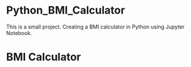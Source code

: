 # Python_BMI_Calculator
This is a small project. Creating a BMI calculator in Python using Jupyter Notebook.

<h1> BMI Calculator </h1>


